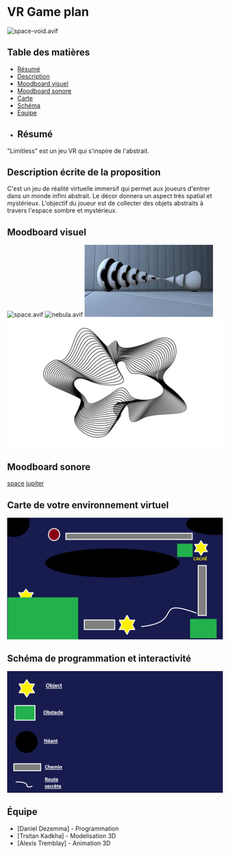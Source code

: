 # VR Game plan
![space-void.avif](assets/space-void.avif)
## Table des matières
- [Résumé](#Résumé)
- [Description](#Description-écrite-de-la-proposition)
- [Moodboard visuel](#Moodboard-visuel)
- [Moodboard sonore](#Moodboard-sonore)
- [Carte](#Carte-de-votre-environnement-virtuel)
- [Schéma](#Schéma-de-programmation-et-interactivité)
- [Équipe](#Équipe)
- ## Résumé
 "Limitless" est un jeu VR qui s'inspire de l'abstrait. 
## Description écrite de la proposition 
C'est un jeu de réalité virtuelle immersif qui permet aux joueurs d'entrer dans un monde infini abstrait. Le décor donnera un aspect très spatial et mystérieux. L'objectif du joueur est de collecter des objets abstraits à travers l'espace sombre et mystérieux.
## Moodboard visuel 
![space.avif](assets/space.avif)
![nebula.avif](assets/nebula.avif)
![object-1.jpg](assets/object-1.jpg)
![object-2.jpg](assets/object-2.jpg)
## Moodboard sonore
[space](https://www.youtube.com/watch?v=kXUnJ61KxRE)
[jupiter](https://www.youtube.com/watch?v=UChzxK9gknM)
## Carte de votre environnement virtuel 
![map.png](assets/map.png)
## Schéma de programmation et interactivité
![schema.png](assets/schema.png)


## Équipe
- [Daniel Dezemma] - Programmation
- [Trsitan Kadkha] - Modelisation 3D
- [Alexis Tremblay] - Animation 3D
